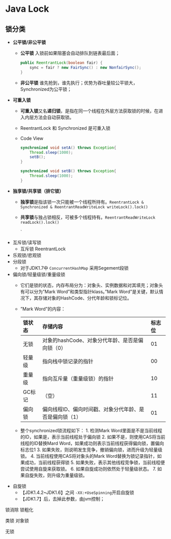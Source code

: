 # Java Lock

## 锁分类

* **公平锁/非公平锁**
  * **公平锁** 入锁前如果阻塞会自动排队到链表最后面；

    ```java
    public ReentrantLock(boolean fair) {
        sync = fair ? new FairSync() : new NonfairSync();
    }
    ```

  * **非公平锁** 谁先抢到，谁先执行；优势为吞吐量较公平锁大，Synchronized为公平锁；
* **可重入锁**
  * **可重入锁**又名**递归锁**，是指在同一个线程在外层方法获取锁的时候，在进入内层方法会自动获取锁。
  * ReentrantLock 和 Synchronized 是可重入锁
  * Code View

    ```java
    synchronized void setA() throws Exception{
        Thread.sleep(1000);
        setB();
    }

    synchronized void setB() throws Exception{
        Thread.sleep(1000);
    }
    ```
* **独享锁/共享锁（排它锁）**
  * **独享锁**是指该锁一次只能被一个线程所持有。`ReentrantLock & Synchronized & ReentrantReadWriteLock writeLock().lock()`
  * **共享锁**与独占锁相反，可被多个线程持有。`ReentrantReadWriteLock readLock().lock()`

    \`
* 互斥锁/读写锁
  * 互斥锁 ReentrantLock
* 乐观锁/悲观锁
* 分段锁
  * 对于JDK1.7中 `ConcurrentHashMap` 采用Segement段锁
* 偏向锁/轻量级锁/重量级锁
  * 它们是锁的状态，内存布局分为：对象头、实例数据和对其填充；对象头有可以分为”Mark Word”和类型指针klass。”Mark Word”是关键，默认情况下，其存储对象的HashCode、分代年龄和锁标记位。
  * ”Mark Word”的内容：

    | 锁状态 | 存储内容 | 标志位 |
    | :--- | :--- | :--- |
    | 无锁 | 对象的hashCode、对象分代年龄、是否是偏向锁（0） | 01 |
    | 轻量级 | 指向栈中锁记录的指针 | 00 |
    | 重量级 | 指向互斥量（重量级锁）的指针 | 10 |
    | GC标记 | （空） | 11 |
    | 偏向锁 | 偏向线程ID、偏向时间戳、对象分代年龄、是否是偏向锁（1） | 01 |

  * 整个synchronized锁流程如下： 1. 检测Mark Word里面是不是当前线程的ID，如果是，表示当前线程处于偏向锁 2. 如果不是，则使用CAS将当前线程的ID替换Mard Word，如果成功则表示当前线程获得偏向锁，置偏向标志位1 3. 如果失败，则说明发生竞争，撤销偏向锁，进而升级为轻量级锁。 4. 当前线程使用CAS将对象头的Mark Word替换为锁记录指针，如果成功，当前线程获得锁 5. 如果失败，表示其他线程竞争锁，当前线程便尝试使用自旋来获取锁。 6. 如果自旋成功则依然处于轻量级状态。 7. 如果自旋失败，则升级为重量级锁。
* 自旋锁
  * 【JDK1.4.2~JDK1.6】之间 `-XX:+UseSpinning`开启自旋锁
  * 【JDK1.7】后，去掉此参数，由jvm控制；

锁消除 锁粗化

类锁 对象锁

无锁


